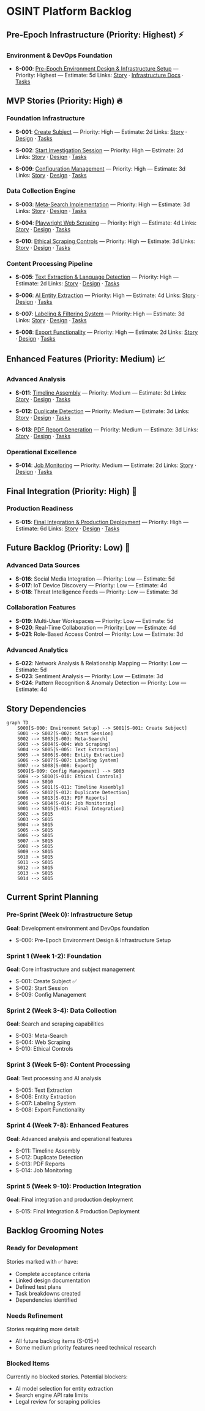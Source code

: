 # OSINT Platform Backlog

## Pre-Epoch Infrastructure (Priority: Highest) ⚡

### Environment & DevOps Foundation
- **S-000**: [Pre-Epoch Environment Design & Infrastructure Setup](stories/S-000-environment-setup.md) — Priority: Highest — Estimate: 5d
  Links: [Story](stories/S-000-environment-setup.md) · [Infrastructure Docs](../docs/infrastructure/environment-architecture.md) · [Tasks](tasks/T-000-environment-setup.md)

## MVP Stories (Priority: High) 🔥

### Foundation Infrastructure
- **S-001**: [Create Subject](stories/S-001-create-subject.md) — Priority: High — Estimate: 2d
  Links: [Story](stories/S-001-create-subject.md) · [Design](../docs/design/osint-platform.md) · [Tasks](tasks/T-001-create-subject.md)

- **S-002**: [Start Investigation Session](stories/S-002-start-session.md) — Priority: High — Estimate: 2d
  Links: [Story](stories/S-002-start-session.md) · [Design](../docs/design/osint-platform.md) · [Tasks](tasks/T-002-start-session.md)

- **S-009**: [Configuration Management](stories/S-009-config-management.md) — Priority: High — Estimate: 3d
  Links: [Story](stories/S-009-config-management.md) · [Design](../docs/design/osint-platform.md) · [Tasks](tasks/T-009-config-management.md)

### Data Collection Engine
- **S-003**: [Meta-Search Implementation](stories/S-003-meta-search.md) — Priority: High — Estimate: 3d
  Links: [Story](stories/S-003-meta-search.md) · [Design](../docs/design/osint-platform.md) · [Tasks](tasks/T-003-meta-search.md)

- **S-004**: [Playwright Web Scraping](stories/S-004-web-scraping.md) — Priority: High — Estimate: 4d
  Links: [Story](stories/S-004-web-scraping.md) · [Design](../docs/design/osint-platform.md) · [Tasks](tasks/T-004-web-scraping.md)

- **S-010**: [Ethical Scraping Controls](stories/S-010-ethical-controls.md) — Priority: High — Estimate: 3d
  Links: [Story](stories/S-010-ethical-controls.md) · [Design](../docs/design/osint-platform.md) · [Tasks](tasks/T-010-ethical-controls.md)

### Content Processing Pipeline
- **S-005**: [Text Extraction & Language Detection](stories/S-005-text-extraction.md) — Priority: High — Estimate: 2d
  Links: [Story](stories/S-005-text-extraction.md) · [Design](../docs/design/osint-platform.md) · [Tasks](tasks/T-005-text-extraction.md)

- **S-006**: [AI Entity Extraction](stories/S-006-entity-extraction.md) — Priority: High — Estimate: 4d
  Links: [Story](stories/S-006-entity-extraction.md) · [Design](../docs/design/osint-platform.md) · [Tasks](tasks/T-006-entity-extraction.md)

- **S-007**: [Labeling & Filtering System](stories/S-007-labeling-system.md) — Priority: High — Estimate: 3d
  Links: [Story](stories/S-007-labeling-system.md) · [Design](../docs/design/osint-platform.md) · [Tasks](tasks/T-007-labeling-system.md)

- **S-008**: [Export Functionality](stories/S-008-export-functionality.md) — Priority: High — Estimate: 2d
  Links: [Story](stories/S-008-export-functionality.md) · [Design](../docs/design/osint-platform.md) · [Tasks](tasks/T-008-export-functionality.md)

## Enhanced Features (Priority: Medium) 📈

### Advanced Analysis
- **S-011**: [Timeline Assembly](stories/S-011-timeline-assembly.md) — Priority: Medium — Estimate: 3d
  Links: [Story](stories/S-011-timeline-assembly.md) · [Design](../docs/design/osint-platform.md) · [Tasks](tasks/T-011-timeline-assembly.md)

- **S-012**: [Duplicate Detection](stories/S-012-duplicate-detection.md) — Priority: Medium — Estimate: 3d
  Links: [Story](stories/S-012-duplicate-detection.md) · [Design](../docs/design/osint-platform.md) · [Tasks](tasks/T-012-duplicate-detection.md)

- **S-013**: [PDF Report Generation](stories/S-013-pdf-reports.md) — Priority: Medium — Estimate: 3d
  Links: [Story](stories/S-013-pdf-reports.md) · [Design](../docs/design/osint-platform.md) · [Tasks](tasks/T-013-pdf-reports.md)

### Operational Excellence
- **S-014**: [Job Monitoring](stories/S-014-job-monitoring.md) — Priority: Medium — Estimate: 2d
  Links: [Story](stories/S-014-job-monitoring.md) · [Design](../docs/design/osint-platform.md) · [Tasks](tasks/T-014-job-monitoring.md)

## Final Integration (Priority: High) 🚀

### Production Readiness
- **S-015**: [Final Integration & Production Deployment](stories/S-015-final-integration.md) — Priority: High — Estimate: 6d
  Links: [Story](stories/S-015-final-integration.md) · [Design](../docs/design/osint-platform.md) · [Tasks](tasks/T-015-final-integration.md)

## Future Backlog (Priority: Low) 🔮

### Advanced Data Sources
- **S-016**: Social Media Integration — Priority: Low — Estimate: 5d
- **S-017**: IoT Device Discovery — Priority: Low — Estimate: 4d
- **S-018**: Threat Intelligence Feeds — Priority: Low — Estimate: 3d

### Collaboration Features
- **S-019**: Multi-User Workspaces — Priority: Low — Estimate: 5d
- **S-020**: Real-Time Collaboration — Priority: Low — Estimate: 4d
- **S-021**: Role-Based Access Control — Priority: Low — Estimate: 3d

### Advanced Analytics
- **S-022**: Network Analysis & Relationship Mapping — Priority: Low — Estimate: 5d
- **S-023**: Sentiment Analysis — Priority: Low — Estimate: 3d
- **S-024**: Pattern Recognition & Anomaly Detection — Priority: Low — Estimate: 4d

## Story Dependencies

```mermaid
graph TD
    S000[S-000: Environment Setup] --> S001[S-001: Create Subject]
    S001 --> S002[S-002: Start Session]
    S002 --> S003[S-003: Meta-Search]
    S003 --> S004[S-004: Web Scraping]
    S004 --> S005[S-005: Text Extraction]
    S005 --> S006[S-006: Entity Extraction]
    S006 --> S007[S-007: Labeling System]
    S007 --> S008[S-008: Export]
    S009[S-009: Config Management] --> S003
    S009 --> S010[S-010: Ethical Controls]
    S004 --> S010
    S005 --> S011[S-011: Timeline Assembly]
    S005 --> S012[S-012: Duplicate Detection]
    S008 --> S013[S-013: PDF Reports]
    S006 --> S014[S-014: Job Monitoring]
    S001 --> S015[S-015: Final Integration]
    S002 --> S015
    S003 --> S015
    S004 --> S015
    S005 --> S015
    S006 --> S015
    S007 --> S015
    S008 --> S015
    S009 --> S015
    S010 --> S015
    S011 --> S015
    S012 --> S015
    S013 --> S015
    S014 --> S015
```

## Current Sprint Planning

### Pre-Sprint (Week 0): Infrastructure Setup
**Goal**: Development environment and DevOps foundation
- S-000: Pre-Epoch Environment Design & Infrastructure Setup

### Sprint 1 (Week 1-2): Foundation
**Goal**: Core infrastructure and subject management
- S-001: Create Subject ✅
- S-002: Start Session
- S-009: Config Management

### Sprint 2 (Week 3-4): Data Collection
**Goal**: Search and scraping capabilities
- S-003: Meta-Search
- S-004: Web Scraping
- S-010: Ethical Controls

### Sprint 3 (Week 5-6): Content Processing
**Goal**: Text processing and AI analysis
- S-005: Text Extraction
- S-006: Entity Extraction
- S-007: Labeling System
- S-008: Export Functionality

### Sprint 4 (Week 7-8): Enhanced Features
**Goal**: Advanced analysis and operational features
- S-011: Timeline Assembly
- S-012: Duplicate Detection
- S-013: PDF Reports
- S-014: Job Monitoring

### Sprint 5 (Week 9-10): Production Integration
**Goal**: Final integration and production deployment
- S-015: Final Integration & Production Deployment

## Backlog Grooming Notes

### Ready for Development
Stories marked with ✅ have:
- Complete acceptance criteria
- Linked design documentation
- Defined test plans
- Task breakdowns created
- Dependencies identified

### Needs Refinement
Stories requiring more detail:
- All future backlog items (S-015+)
- Some medium priority features need technical research

### Blocked Items
Currently no blocked stories. Potential blockers:
- AI model selection for entity extraction
- Search engine API rate limits
- Legal review for scraping policies